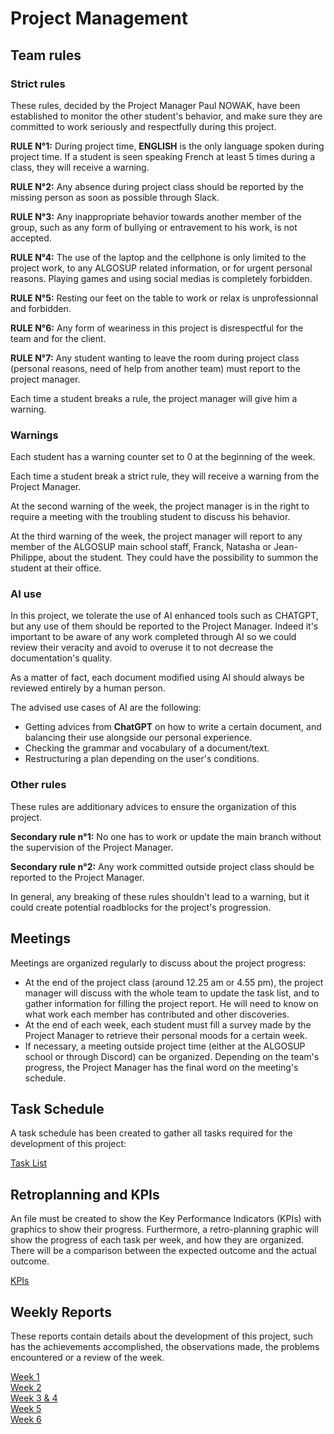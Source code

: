 # Project Management 

## Team rules

### Strict rules

These rules, decided by the Project Manager Paul NOWAK, have been established to monitor the other student's behavior, and make sure they are committed to work seriously and respectfully during this project.

**RULE N°1:** During project time, **ENGLISH** is the only language spoken during project time. If a student is seen speaking French at least 5 times during a class, they will receive a warning.

**RULE N°2:** Any absence during project class should be reported by the missing person as soon as possible through Slack.

**RULE N°3:** Any inappropriate behavior towards another member of the group, such as any form of bullying or entravement to his work, is not accepted.

**RULE N°4:** The use of the laptop and the cellphone is only limited to the project work, to any ALGOSUP related information, or for urgent personal reasons. Playing games and using social medias is completely forbidden.

**RULE N°5:** Resting our feet on the table to work or relax is unprofessionnal and forbidden.

**RULE N°6:** Any form of weariness in this project is disrespectful for the team and for the client.

**RULE N°7:** Any student wanting to leave the room during project class (personal reasons, need of help from another team) must report to the project manager.

Each time a student breaks a rule, the project manager will give him a warning. 

### Warnings

Each student has a warning counter set to 0 at the beginning of the week.

Each time a student break a strict rule, they will receive a warning from the Project Manager.

At the second warning of the week, the project manager is in the right to require a meeting with the troubling student to discuss his behavior.

At the third warning of the week, the project manager will report to any member of the ALGOSUP main school staff, Franck, Natasha or Jean-Philippe, about the student. They could have the possibility to summon the student at their office.

### AI use
In this project, we tolerate the use of AI enhanced tools such as CHATGPT, but any use of them should be reported to the Project Manager. Indeed it's important to be aware of any work completed through AI so we could review their veracity and avoid to overuse it to not decrease the documentation's quality.

As a matter of fact, each document modified using AI should always be reviewed entirely by a human person.

The advised use cases of AI are the following:

- Getting advices from **ChatGPT** on how to write a certain document, and balancing their use alongside our personal experience.
- Checking the grammar and vocabulary of a document/text.
- Restructuring a plan depending on the user's conditions.

### Other rules

These rules are additionary advices to ensure the organization of this project.

**Secondary rule n°1:** No one has to work or update the main branch without the supervision of the Project Manager.

**Secondary rule n°2:** Any work committed outside project class should be reported to the Project Manager.

In general, any breaking of these rules shouldn't lead to a warning, but it could create potential roadblocks for the project's progression.

## Meetings

Meetings are organized regularly to discuss about the project progress:

- At the end of the project class (around 12.25 am or 4.55 pm), the project manager will discuss with the whole team to update the task list, and to gather information for filling the project report. He will need to know on what work each member has contributed and other discoveries.    
- At the end of each week, each student must fill a survey made by the Project Manager to retrieve their personal moods for a certain week.
- If necessary, a meeting outside project time (either at the ALGOSUP school or through Discord) can be organized. Depending on the team's progress, the Project Manager has the final word on the meeting's schedule.

## Task Schedule

A task schedule has been created to gather all tasks required for the development of this project:

[Task List](https://algosup-my.sharepoint.com/:x:/p/paul_nowak/EZ5LSwoZ7URIkUB2GmtieIsBF0v54p2bRAPRpypMxDk_9w?e=3WzS50) <br>

## Retroplanning and KPIs

An file must be created to show the Key Performance Indicators (KPIs) with graphics to show their progress. Furthermore, a retro-planning graphic will show the progress of each task per week, and how they are organized. There will be a comparison between the expected outcome and the actual outcome.

[KPIs](https://algosup-my.sharepoint.com/:x:/r/personal/paul_nowak_algosup_com/_layouts/15/Doc.aspx?sourcedoc=%7B843f6aef-ca81-43b4-99e6-e7c8e5cbdb99%7D&action=edit&wdPreviousSession=15fa5aee-48ca-b0a8-5de6-a39414cadb41) <br>

## Weekly Reports

These reports contain details about the development of this project, such has the achievements accomplished, the observations made, the problems encountered or a review of the week.

[Week 1](https://algosup-my.sharepoint.com/:w:/p/paul_nowak/ETm7dUzIPcJNmiFoINfnm5IBpVKucoD2aSVN9uJbbRnGww?e=u9iPS0) <br> 
[Week 2](https://algosup-my.sharepoint.com/:w:/p/paul_nowak/EYkiv_tV319MnYOl5pPQCykBoubeQwlXh8pGH82ST9qVTg?e=TFGhCe) <br> 
[Week 3 & 4](https://algosup-my.sharepoint.com/:w:/p/paul_nowak/EZ89YAauJpJMvszoYYUflfMBjrpCJTVarMQKZ7O-YLIHWg?e=2F4dTx) <br> 
[Week 5](https://algosup-my.sharepoint.com/:w:/p/paul_nowak/EUx6hwVEkJNOhTMFENir7jcBArDOsgI7ZHyrchfc97tQuw?e=hAT5Gd) <br> 
[Week 6](TBD) <br> 
